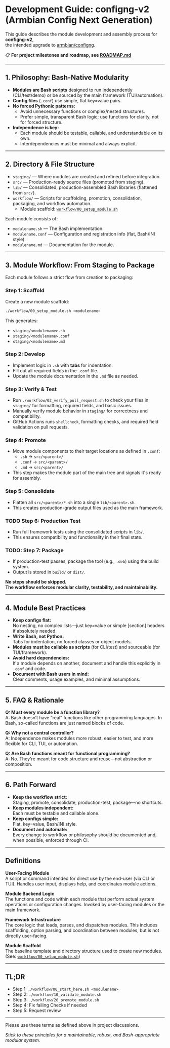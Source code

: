 # Development Guide: configng-v2 (Armbian Config Next Generation)

This guide describes the module development and assembly process for **configng-v2**,  
the intended upgrade to [armbian/configng](https://github.com/armbian/configng).

📋 **For project milestones and roadmap, see [ROADMAP.md](./ROADMAP.md)**

---

## 1. Philosophy: Bash-Native Modularity

- **Modules are Bash scripts** designed to run independently (CLI/test/demo) or be sourced by the main framework (TUI/automation).
- **Config files** (`.conf`) use simple, flat key=value pairs.
- **No forced Pythonic patterns:**  
	- Avoid unnecessary functions or complex/nested structures.
	- Prefer simple, transparent Bash logic; use functions for clarity, not for forced structure.
- **Independence is key:**  
	- Each module should be testable, callable, and understandable on its own.
	- Interdependencies must be minimal and always explicit.

---

## 2. Directory & File Structure

- `staging/` — Where modules are created and refined before integration.
- `src/` — Production-ready source files (promoted from staging).
- `lib/` — Consolidated, production-assembled Bash libraries (flattened from `src/`).
- `workflow/` — Scripts for scaffolding, promotion, consolidation, packaging, and workflow automation.
	- Module scaffold: [`workflow/00_setup_module.sh`](./workflow/00_setup_module.sh)

Each module consists of:
- `modulename.sh` — The Bash implementation.
- `modulename.conf` — Configuration and registration info (flat, Bash/INI style).
- `modulename.md` — Documentation for the module.

---

## 3. Module Workflow: From Staging to Package

Each module follows a strict flow from creation to packaging:

### Step 1: Scaffold

Create a new module scaffold:

```sh
./workflow/00_setup_module.sh <modulename>
```

This generates:
- `staging/<modulename>.sh`
- `staging/<modulename>.conf`
- `staging/<modulename>.md`

### Step 2: Develop

- Implement logic in `.sh` with **tabs** for indentation.
- Fill out all required fields in the `.conf` file.
- Update the module documentation in the `.md` file as needed.

### Step 3: Verify & Test

- Run `./workflow/02_verify_pull_request.sh` to check your files in `staging/` for formatting, required fields, and basic issues.
- Manually verify module behavior in `staging/` for correctness and compatibility.
- GitHub Actions runs `shellcheck`, formatting checks, and required field validation on pull requests.

### Step 4: Promote

- Move module components to their target locations as defined in `.conf`:
	- `.sh` → `src/<parent>/`
	- `.conf` → `src/<parent>/`
	- `.md` → `src/<parent>/`
- This step makes the module part of the main tree and signals it's ready for assembly.

### Step 5: Consolidate

- Flatten all `src/<parent>/*.sh` into a single `lib/<parent>.sh`.
- This creates production-grade output files used as the main framework.

### TODO Step 6: Production Test

- Run full framework tests using the consolidated scripts in `lib/`.
- This ensures compatibility and functionality in their final state.

### TODO: Step 7: Package

- If production-test passes, package the tool (e.g., `.deb`) using the build system.
- Output is stored in `build/` or `dist/`.

**No steps should be skipped.  
The workflow enforces modular clarity, testability, and maintainability.**

---

## 4. Module Best Practices

- **Keep configs flat:**  
	No nesting, no complex lists—just key=value or simple [section] headers if absolutely needed.
- **Write Bash, not Python:**  
	Tabs for indentation, no forced classes or object models.
- **Modules must be callable as scripts** (for CLI/test) and sourceable (for TUI/framework).
- **Avoid hard dependencies:**  
	If a module depends on another, document and handle this explicitly in `.conf` and code.
- **Document with Bash users in mind:**  
	Clear comments, usage examples, and minimal assumptions.

---

## 5. FAQ & Rationale

**Q: Must every module be a function library?**  
A: Bash doesn’t have “real” functions like other programming languages. In Bash, so-called functions are just named blocks of code.

**Q: Why not a central controller?**  
A: Independence makes modules more robust, easier to test, and more flexible for CLI, TUI, or automation.

**Q: Are Bash functions meant for functional programming?**  
A: No. They're meant for code structure and reuse—not abstraction or composition.

---

## 6. Path Forward

- **Keep the workflow strict:**  
	Staging, promote, consolidate, production-test, package—no shortcuts.
- **Keep modules independent:**  
	Each must be testable and callable alone.
- **Keep configs simple:**  
	Flat, key=value, Bash/INI style.
- **Document and automate:**  
	Every change to workflow or philosophy should be documented and, when possible, enforced through CI.

---

## Definitions

**User-Facing Module**  
A script or command intended for direct use by the end-user (via CLI or TUI). Handles user input, displays help, and coordinates module actions.

**Module Backend Logic**  
The functions and code within each module that perform actual system operations or configuration changes. Invoked by user-facing modules or the main framework.

**Framework Infrastructure**  
The core logic that loads, parses, and dispatches modules. This includes scaffolding, option parsing, and coordination between modules, but is not directly user-facing.

**Module Scaffold**  
The baseline template and directory structure used to create new modules. (See: [`workflow/00_setup_module.sh`](./workflow/00_setup_module.sh))

---

## TL;DR

- Step 1: `./workflow/00_start_here.sh <modulename>`
- Step 2: `./workflow/10_validate_module.sh`
- Step 3: `./workflow/20_promote_module.sh`
- Step 4: Fix failing Checks if needed
- Step 5: Request review


---

Please use these terms as defined above in project discussions.

*Stick to these principles for a maintainable, robust, and Bash-appropriate modular system.*
